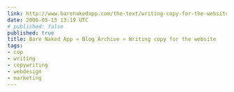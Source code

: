 ```yaml
---
link: http://www.barenakedapp.com/the-text/writing-copy-for-the-website
date: 2006-05-15 13:19 UTC
# published: false
published: true
title: Bare Naked App » Blog Archive » Writing copy for the website
tags:
- cop
- writing
- copywriting
- webdesign
- marketing
---
```



